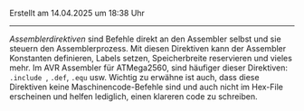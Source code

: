 Erstellt am 14.04.2025 um 18:38 Uhr

---
_Assemblerdirektiven_ sind Befehle direkt an den Assembler selbst und sie steuern den Assemblerprozess. Mit diesen Direktiven kann der Assembler Konstanten definieren, Labels setzen, Speicherbreite reservieren und vieles mehr.
Im AVR Assembler für ATMega2560, sind häufiger dieser Direktiven:
``.include ``, ``.def``, ``.equ`` usw.
Wichtig zu erwähne ist auch, dass diese Direktiven keine Maschinencode-Befehle sind und auch nicht im Hex-File erscheinen und helfen lediglich, einen klareren code zu schreiben. 

